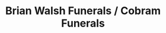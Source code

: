 ---
title: "Brian Walsh Funerals / Cobram Funerals"
url: /cobram/brian-walsh-funerals-cobram-funerals/
shop: Bestattungen
---